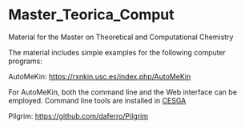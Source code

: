# Master_Teorica_Comput
Material for the Master on Theoretical and Computational Chemistry

The material includes simple examples for the following computer programs: 

AutoMeKin: https://rxnkin.usc.es/index.php/AutoMeKin

For AutoMeKin, both the command line and the Web interface can be employed.
Command line tools are installed in [CESGA](https://www.cesga.es/)

Pilgrim: https://github.com/daferro/Pilgrim

